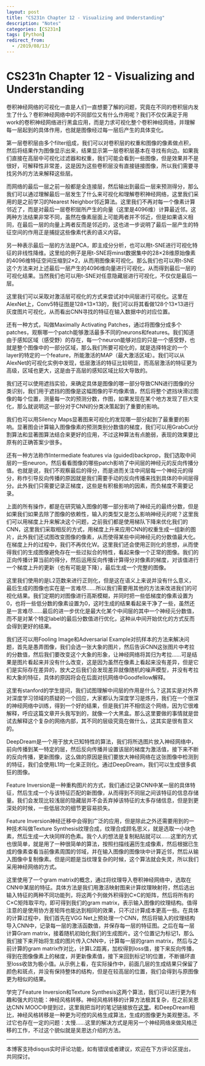 ```yaml
---
layout: post
title: "CS231n Chapter 12 - Visualizing and Understanding"
description: "Notes"
categories: [CS231n]
tags: [Python]
redirect_from:
  - /2019/08/13/
---
```


# CS231n Chapter 12 - Visualizing and Understanding    

卷积神经网络的可视化一直是人们一直想要了解的问题，究竟在不同的卷积层内发生了什么？卷积神经网络中的不同部位又有什么作用呢？我们不仅仅满足于用work的卷积神经网络进行黑盒应用，而是力求可视化整个卷积神经网络，并理解每一层起到的具体作用，也就是图像经过每一层后产生的具体变化。  

第一层卷积层由多个filter组成，我们可以对卷积层的权重和图像的像素做点积，然后将结果作为图像显示出来，结果显示第一层卷积层基本在寻找有向边。如果我们直接在高层中可视化过滤器和权重，我们可能会看到一些图像，但是效果并不是很好，可解释性非常差，这是因为这些卷积层没有直接链接图像，所以我们需要寻找另外的方法来解释这些层。  

而网络的最后一层之前一般都是全连接层，然后输出到最后一层来预测得分，那么我们可以通过理解最后一层发生了什么来可视化和理解卷积神经网络，这里我们采用的是之前学习的Nearest Neighbor邻近算法。这里我们不再对每一个像素计算邻近了，而是对最后一层卷积层所产生的向量（这里是4096维）计算最近邻。这两种方法结果非常不同，虽然在像素层面上可能两者并不邻近，但是如果语义相同，在最后一层的向量上两者反而是邻近的，这也进一步说明了最后一层产生的特征空间的作用正是捕捉这些像素代表的语义内容。  

另一种表示最后一层的方法是PCA，即主成分分析，也可以用t-SNE进行可视化特征的非线性降维。这里给的例子是用t-SNE将minst数据集中的28×28维原始像素的4096维特征空间压缩到2×2，从而用图像来可视化。那么我们也可以用t-SNE这个方法来对上述最后一层产生的4096维向量进行可视化，从而得到最后一层的可视化结果。当然我们也可以用t-SNE对任意隐藏层进行可视化，不仅仅是最后一层。  

这里我们可以采取对激活层可视化的方式来尝试对中间层进行可视化。这里在AlexNet上，Conv5特征图是128×13×13的，我们可以将其看做128个13×13进行灰度图片可视化，从而看出CNN寻找的特征在输入数据中的对应位置。  

还有一种方式，叫做Maximally Activating Patches，通过将图像分成多个patches，观察哪一个patch能够激活最多不同的neurons和features。我们知道由于感知区域（感受野）的存在，每一个neuron能够对应的只是一个感受野，也就是整个图像中的一部分区域，那么我们所要可视化的，就是选择特定的一个layer的特定的一个feature，所能激活的MAP（最大激活区域）。我们可以从AlexNet的可视化实例中发现，低层激活的特征比较明显，而高层激活的特征更为高级，区域也更大，这是由于高层的感知区域比较大导致的。  

我们还可以使用遮挡实验，来确定具体是图像的哪一部分导致CNN进行图像的分类识别，我们用于遮挡的图像是这幅图像的平均像素值，然后将整个遮挡块滑过图像的每个位置，测量每一次的预测分数，作图，如果发现在某个地方发现了巨大变化，那么就说明这一部分对于CNN的分类决策起到了重要的影响。  

我们也可以用Silency Maps显著图来可视化的发现哪一部分起到了最重要的影响。显著图会计算输入图像像素的预测类别分数值的梯度，我们可以用GrabCut分割算法和显著图算法结合来更好的应用，不过这种算法有点脆弱，表现的效果要比原有的正确答案少很多。  

还有一种方法称作Intermediate features via (guided)backprop，我们选取中间层的一些neuron，然后看看图像的哪些patch影响了中间层的神经元的反向传播分值。也就是说，我们不观察最后的得分，而是进而关注中间层每一个神经元的得分，称作引导反向传播的原因就是我们需要手动的反向传播来找到具体的中间层得分。此外我们只需要记录正梯度，这些是有积极影响的因素，而负梯度不需要记录。  

上面的所有操作，都是在研究输入图像的哪一部分影响了神经元的最终分数，但是如果我们如果去除了图像的依赖性，输入的类型又是怎么影响神经元的呢？这里我们可以用梯度上升来解决这个问题，之前我们都是使用梯队下降来优化我们的CNN，这里我们采取相反的方式，用梯度上升来应用CNN的权重生成一组新的图片，此外我们还试图改变图像的像素，从而使得某些中间神经元的分数值最大化。在梯度上升的过程中，我们不再优化W。这里我们还会使用正则化的思想，从而使得我们的生成图像避免存在一些过拟合的特性，看起来像一个正常的图像。我们的正向传播计算当前的得分，然后运用反向传播计算得分对像素的梯度，对该值进行一个梯度上升的更新（也有可能是下降），最后生成一个完整的图像。  

这里我们使用的是L2范数来进行正则化，但是这在语义上来说并没有什么意义，最后生成的图像也实在是一言难尽……所以我们需要用其他的方法来改进我们的可视化结果。我们定期的对图像进行高斯模糊，并同时把一些低梯度的像素设置为0，也将一些低分数的像素设置为0，这时生成的结果看起来干净了一些，虽然还是一言难尽……最后的进一步优化是最大化某个中间层的其中一个神经元分数值，而不是对某个特定label的最后分数值进行优化，这种从中间开始优化的方式反而会得到更好的结果。  

我们还可以用Fooling Image和Adversarial Example对抗样本的方法来解决问题，首先是愚弄图像，我们会选一张大象的图片，然后告诉CNN这张图片中考拉的分数值，然后我们要改变这个大象的形象，让神经网络将其归为考拉……可是结果是图片看起来并没有什么改变，这是因为虽然在像素上看起来没有差异，但是它们是实际存在差异的，放大之后我们会发现差异就像随机的噪声模型，并没有考拉和大象的特征，具体的原因将会在后面对抗网络中Goodfellow解释。  

这里有stanford的学生提问，我们试图理解中间层的作用是什么？这其实是对外界对深度学习领域的质疑的一个回应，大家都认为深度学习是炼丹，我们在一个很深的神经网络中训练，得到一个好的结果，但是我们并不相信这个网络，因为它很难解释，呼应这篇文章开头我写到的，就像一个大黑盒。那么这里要做的事情就是尝试去解释这个复杂的网络内部，其不同的层级究竟在做什么，这其实是很有意义的。  

DeepDream是一个用于放大已知特性的算法，我们将所选图片放入神经网络中，前向传播到某一特定的层，然后反向传播并设置该层的梯度为激活值，接下来不断的反向传播，更新图像，这么做的原因是我们要放大神经网络在这张图像中检测到的特征，我们会使用L1均一化来正则化。通过DeepDream，我们可以生成很多疯狂的图像。  

Feature Inversion是一种重构图片的方式，我们通过记录CNN中某一层的具体特征，然后生成一个与该特征匹配的新图像，从而得到不同层之间该特征的信息存储量。我们会发现比较浅层的隐藏层并不会丢弃掉该特征的太多存储信息，但是到更深处的时候，一些低层次的细节更容易损失。  

Feature Inversion神经迁移中会得到广泛的应用，但是除此之外还需要用到的一种技术叫做Texture Synthesis纹理合成，纹理合成顾名思义，就是选取一小块色素，然后生成一大块同样的色素。我个人的想法是复制粘贴就可以……这里的方式也很简单，就是用了一种很简单的算法，按照扫描线遍历生成像素，然后根据已生成的像素查看当前像素周围的邻域，并在输入图像的图像块中计算近邻，然后从输入图像中复制像素。但是问题是当纹理复杂的时候，这个算法就会失灵，所以我们采用神经网络的方式。  

这里使用了一个gram matrix的概念，通过将纹理导入卷积神经网络中，选取在CNN中某层的特征。具体方法是我们用激活映射图来计算纹理映射符，然后选出输入特征的两种不同功能列，将这两个列做外积得到C×C的矩阵，然后将所有的C×C矩阵取平均，即可得到我们的gram matrix，表示输入图像的纹理结构。值得注意的是使用协方差矩阵也能达到相同的效果，只不过计算成本更高一些。在具体的计算过程中，我们首先在VGG Net上预处理一个CNN，然后将输入的纹理结构导入CNN中，记录每一层的激活函数值，并保存每一层的特征图。之后在每一层计算Gram matrix，接着随机初始化我们的生成图片。这个位置记为标记1，那么我们接下来开始将生成的图片传入CNN中，计算每一层的gram matrix，然后与之前计算的gram matrix作对比，计算L2距离，加权得到loss值，接下来反向传播，得到在图像像素上的梯度，并更新像素值，接下来回到标记1的位置，不断循环直至loss收敛为极小值。从示例上看，在实际操作中，前面几层的生成结果只保留了颜色和斑点，并没有保持整体的结构，但是在较高层的位置，我们会得到与原图像更为相似的结果。    

学完了Feature Inversion和Texture Synthesis这两个算法，我们可以进行更为有趣和强大的功能：神经风格转移。神经风格转移的计算方法极其复杂，在之前吴恩达CNN MOOC中提到过，这里我把当时的笔记链接放在[这里](http://justin-yu.me/blog/2019/07/03/Convolutional-Neural-Networks-Chapter-4/)。和DeepDream相比，神经风格转移是一种更为可控的风格生成算法，生成的图像更为美观整洁。不过它也存在一定的问题：太慢……这里的解决方式是用另一个神经网络来做风格迁移的工作，不过这个貌似就是吴恩达介绍的方法。  

---
本博客支持disqus实时评论功能，如有错误或者建议，欢迎在下方评论区提出，共同探讨。  
